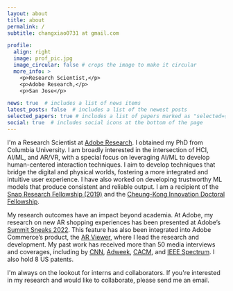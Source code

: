 ```yaml
---
layout: about
title: about
permalink: /
subtitle: changxiao0731 at gmail.com

profile:
  align: right
  image: prof_pic.jpg
  image_circular: false # crops the image to make it circular
  more_info: >
    <p>Research Scientist,</p>
    <p>Adobe Research,</p>
    <p>San Jose</p>

news: true  # includes a list of news items
latest_posts: false  # includes a list of the newest posts
selected_papers: true # includes a list of papers marked as "selected={true}"
social: true  # includes social icons at the bottom of the page
---
```


I'm a Research Scientist at [Adobe Research](https://research.adobe.com/). I obtained my PhD from Columbia University. I am broadly interested in the intersection of HCI, AI/ML, and AR/VR, with a special focus on leveraging AI/ML to develop human-centered interaction techniques. I aim to develop techniques that bridge the digital and physical worlds, fostering a more integrated and intuitive user experience. I have also worked on developing trustworthy ML models that produce consistent and reliable output.  I am a recipient of the [Snap Research Fellowship (2019)](https://research.snap.com/fellowships.html) and the [Cheung-Kong Innovation Doctoral Fellowship](https://www.cs.columbia.edu/2020/students-with-fellowships-2020/).

My research outcomes have an impact beyond academia. At Adobe, my research on new AR shopping experiences has been presented at Adobe’s [Summit Sneaks 2022](https://business.adobe.com/summit/2022/sessions/project-right-sized-mb9-3.html). This feature has also been integrated into Adobe Commerce’s product, the [AR Viewer](https://commercemarketplace.adobe.com/magento-module-arviewer.html), where I lead the research and development. My past work has received more than 50 media interviews and coverages, including by [CNN](https://www.cnn.com/2019/07/26/tech/snap-smartphone-buttons-knobs/index.html), [Adweek](https://www.adweek.com/commerce/adobe-unveils-new-augmented-reality-shopping-tool-prototype/), [CACM](https://cacm.acm.org/news/260184-magnetic-snoops-plunder-deep-learnings-secrets/fulltext/), and [IEEE Spectrum](https://spectrum.ieee.org/tech-talk/computing/software/hiding-information-in-plain-text). I also hold 8 US patents.

I'm always on the lookout for interns and collaborators. If you're interested in my research and would like to collaborate, please send me an email.